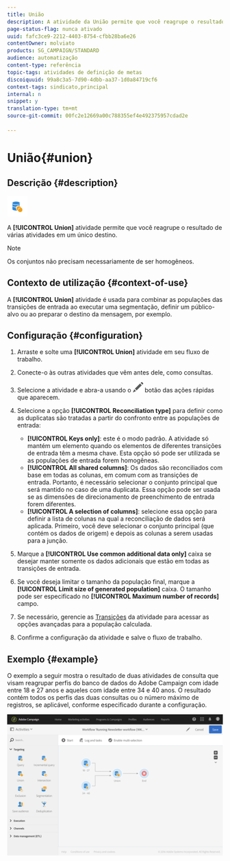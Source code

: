 ```yaml
---
title: União
description: A atividade da União permite que você reagrupe o resultado de várias atividades em um único alvo.
page-status-flag: nunca ativado
uuid: fafc3ce9-2212-4403-8754-cfbb28ba6e26
contentOwner: molviato
products: SG_CAMPAIGN/STANDARD
audience: automatização
content-type: referência
topic-tags: atividades de definição de metas
discoiquuid: 99a8c3a5-7d90-4dbb-aa37-1d0a84719cf6
context-tags: sindicato,principal
internal: n
snippet: y
translation-type: tm+mt
source-git-commit: 00fc2e12669a00c788355ef4e492375957cdad2e

---
```



# União{#union}

## Descrição {#description}

![](assets/union.png)

A **[!UICONTROL Union]** atividade permite que você reagrupe o resultado de várias atividades em um único destino.

>[!NOTE]
>
>Os conjuntos não precisam necessariamente de ser homogêneos.

## Contexto de utilização {#context-of-use}

A **[!UICONTROL Union]** atividade é usada para combinar as populações das transições de entrada ao executar uma segmentação, definir um público-alvo ou ao preparar o destino da mensagem, por exemplo.

## Configuração {#configuration}

1. Arraste e solte uma **[!UICONTROL Union]** atividade em seu fluxo de trabalho.
1. Conecte-o às outras atividades que vêm antes dele, como consultas.
1. Selecione a atividade e abra-a usando o ![](assets/edit_darkgrey-24px.png) botão das ações rápidas que aparecem.
1. Selecione a opção **[!UICONTROL Reconciliation type]** para definir como as duplicatas são tratadas a partir do confronto entre as populações de entrada:

   * **[!UICONTROL Keys only]**: este é o modo padrão. A atividade só mantém um elemento quando os elementos de diferentes transições de entrada têm a mesma chave. Esta opção só pode ser utilizada se as populações de entrada forem homogêneas.
   * **[!UICONTROL All shared columns]**: Os dados são reconciliados com base em todas as colunas, em comum com as transições de entrada. Portanto, é necessário selecionar o conjunto principal que será mantido no caso de uma duplicata. Essa opção pode ser usada se as dimensões de direcionamento de preenchimento de entrada forem diferentes.
   * **[!UICONTROL A selection of columns]**: selecione essa opção para definir a lista de colunas na qual a reconciliação de dados será aplicada. Primeiro, você deve selecionar o conjunto principal (que contém os dados de origem) e depois as colunas a serem usadas para a junção.

1. Marque a **[!UICONTROL Use common additional data only]** caixa se desejar manter somente os dados adicionais que estão em todas as transições de entrada.
1. Se você deseja limitar o tamanho da população final, marque a **[!UICONTROL Limit size of generated population]** caixa. O tamanho pode ser especificado no **[!UICONTROL Maximum number of records]** campo.
1. Se necessário, gerencie as [Transições](../../automating/using/executing-a-workflow.md#managing-an-activity-s-outbound-transitions) da atividade para acessar as opções avançadas para a população calculada.
1. Confirme a configuração da atividade e salve o fluxo de trabalho.

## Exemplo {#example}

O exemplo a seguir mostra o resultado de duas atividades de consulta que visam reagrupar perfis do banco de dados do Adobe Campaign com idade entre 18 e 27 anos e aqueles com idade entre 34 e 40 anos. O resultado contém todos os perfis das duas consultas ou o número máximo de registros, se aplicável, conforme especificado durante a configuração.

![](assets/wkf_union_example.png)